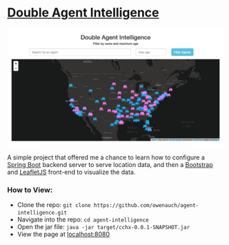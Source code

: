 # [Double Agent Intelligence](http://double-agent-intel.herokuapp.com/)

<p align="center">
  <img src='screencap.png' width="500px" />
</p>

A simple project that offered me a chance to learn how to configure a [Spring Boot](https://projects.spring.io/spring-boot/) backend server to serve location data, and then a [Bootstrap](http://getbootstrap.com/) and [LeafletJS](http://leafletjs.com/) front-end to visualize the data.

### How to View:
* Clone the repo: ```git clone https://github.com/owenauch/agent-intelligence.git```
* Navigate into the repo: ```cd agent-intelligence```
* Open the jar file: ```java -jar target/cchx-0.0.1-SNAPSHOT.jar```
* View the page at [localhost:8080](http://localhost:8080/)
